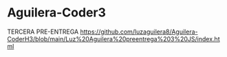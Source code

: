 # Aguilera-Coder3
TERCERA PRE-ENTREGA https://github.com/luzaguilera8/Aguilera-CoderH3/blob/main/Luz%20Aguilera%20preentrega%203%20JS/index.html
